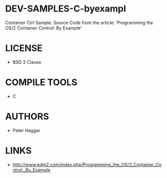 # DEV-SAMPLES-C-byexampl
Container Ctrl Sample. Source Code from the article: 'Programming the OS/2 Container Control: By Example'

LICENSE
===============
* BSD 3 Clause

COMPILE TOOLS
===============
* C
 
AUTHORS
===============
* Peter Haggar

LINKS
===============
* http://www.edm2.com/index.php/Programming_the_OS/2_Container_Control:_By_Example
